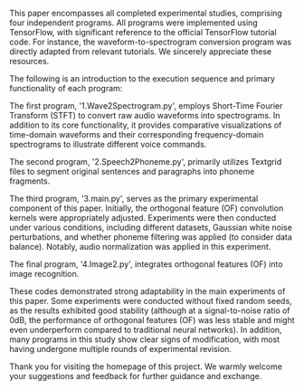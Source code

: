 This paper encompasses all completed experimental studies, comprising four independent programs. All programs were implemented using TensorFlow, with significant reference to the official TensorFlow tutorial code. For instance, the waveform-to-spectrogram conversion program was directly adapted from relevant tutorials. We sincerely appreciate these resources.

The following is an introduction to the execution sequence and primary functionality of each program:

The first program, '1.Wave2Spectrogram.py', employs Short-Time Fourier Transform (STFT) to convert raw audio waveforms into spectrograms. In addition to its core functionality, it provides comparative visualizations of time-domain waveforms and their corresponding frequency-domain spectrograms to illustrate different voice commands.

The second program, '2.Speech2Phoneme.py', primarily utilizes Textgrid files to segment original sentences and paragraphs into phoneme fragments.

The third program, '3.main.py', serves as the primary experimental component of this paper. Initially, the orthogonal feature (OF) convolution kernels were appropriately adjusted. Experiments were then conducted under various conditions, including different datasets, Gaussian white noise perturbations, and whether phoneme filtering was applied (to consider data balance). Notably, audio normalization was applied in this experiment.

The final program, '4.Image2.py', integrates orthogonal features (OF) into image recognition.

These codes demonstrated strong adaptability in the main experiments of this paper. Some experiments were conducted without fixed random seeds, as the results exhibited good stability (although at a signal-to-noise ratio of 0dB, the performance of orthogonal features (OF) was less stable and might even underperform compared to traditional neural networks). In addition, many programs in this study show clear signs of modification, with most having undergone multiple rounds of experimental revision.

Thank you for visiting the homepage of this project. We warmly welcome your suggestions and feedback for further guidance and exchange.

